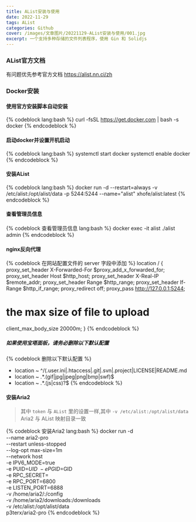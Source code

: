 ```yaml
---
title: AList安装与使用
date: 2022-11-29
tags: AList
categories: Github
cover: /images/文章图片/20221129-AList安装与使用/001.jpg
excerpt: 一个支持多种存储的文件列表程序，使用 Gin 和 Solidjs
---
```


### AList官方文档

有问题优先参考官方文档
https://alist.nn.ci/zh


### Docker安装

#### 使用官方安装脚本自动安装

{% codeblock  lang:bash %}
curl -fsSL https://get.docker.com | bash -s docker
{% endcodeblock %}

#### 启动docker并设置开机启动

{% codeblock  lang:bash %}
systemctl start docker
systemctl enable docker
{% endcodeblock %}


#### 安装AList

{% codeblock  lang:bash %}
docker run -d --restart=always -v /etc/alist:/opt/alist/data -p 5244:5244 --name="alist" xhofe/alist:latest
{% endcodeblock %}

#### 查看管理员信息

{% codeblock 查看管理员信息 lang:bash %}
docker exec -it alist ./alist admin
{% endcodeblock %}


#### nginx反向代理

{% codeblock   在网站配置文件的 server 字段中添加 %}
location / {
  proxy_set_header X-Forwarded-For $proxy_add_x_forwarded_for;
  proxy_set_header Host $http_host;
  proxy_set_header X-Real-IP $remote_addr;
  proxy_set_header Range $http_range;
	proxy_set_header If-Range $http_if_range;
  proxy_redirect off;
  proxy_pass http://127.0.0.1:5244;
  # the max size of file to upload
  client_max_body_size 20000m;
}
{% endcodeblock %}



##### 如果使用宝塔面板，请务必删除以下默认配置

{% codeblock   删除以下默认配置  %}
- location ~ ^/(\.user.ini|\.htaccess|\.git|\.svn|\.project|LICENSE|README.md
- location ~ .\*\.(gif|jpg|jpeg|png|bmp|swf)$
- location ~ .\*\.(js|css)?$
{% endcodeblock %}


#### 安装Aria2 

> 其中 `token` 与 `AList` 里的设置一样,其中 `-v /etc/alist:/opt/alist/data`  Aria2 与 AList 映射目录一致

{% codeblock   安装Aria2  lang:bash %}
docker run -d \
--name aria2-pro \
--restart unless-stopped \
 --log-opt max-size=1m \
--network host \
-e IPV6_MODE=true \
-e PUID=$UID \
-e PGID=$GID \
-e RPC_SECRET=<token> \
-e RPC_PORT=6800 \
-e LISTEN_PORT=6888 \
-v /home/aria2/:/config \
-v  /home/aria2/downloads:/downloads \
-v /etc/alist:/opt/alist/data \
p3terx/aria2-pro
{% endcodeblock %}

